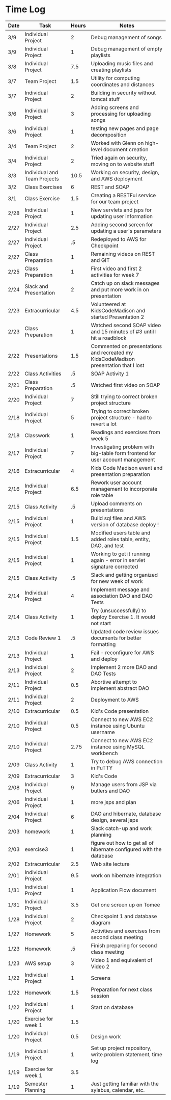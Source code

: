 # Time Log

| Date | Task | Hours  | Notes|
|------|------|--------|------|
| 3/9  | Individual Project | 2 | Debug management of songs |
| 3/9  | Individual Project | 1 | Debug management of empty playlists |
| 3/8  | Individual Project | 7.5  | Uploading music files and creating playlists |
| 3/7  | Team Project       | 1.5 | Utility for computing coordinates and distances |
| 3/7  | Individual Project | 2 | Building in security without tomcat stuff |
| 3/6  | Individual Project | 3 | Adding screens and processing for uploading songs |
| 3/6  | Individual Project | 1 | testing new pages and page decomposition |
| 3/4  | Team Project | 2 | Worked with Glenn on high-level document creation |
| 3/4  | Individual Project | 2 | Tried again on security, moving on to website stuff |
| 3/3  | Individual and Team Projects | 10.5 | Working on security, design, and AWS deployment |
| 3/2  | Class Exercises | 6 | REST and SOAP |
| 3/1  | Class Exercise | 1.5 | Creating a RESTFul service for our team project |
| 2/28 | Individual Project | 1 | New servlets and jsps for updating user information |
| 2/27 | Individual Project | 2.5 | Adding second screen for updating a user's parameters |
| 2/27 | Individual Project | .5 | Redeployed to AWS for Checkpoint |
| 2/27 | Class Preparation | 1 | Remaining videos on REST and GIT |
| 2/25 | Class Preparation | 1 | First video and first 2 activities for week 7 |
| 2/24 | Slack and Presentation | 2 | Catch up on slack messages and put more work in on presentation |
| 2/23 | Extracurricular | 4.5 | Volunteered at KidsCodeMadison and started Presentation 2 |
| 2/23 | Class Preparation | 1 | Watched second SOAP video and 15 minutes of #3 until I hit a roadblock |
| 2/22 | Presentations | 1.5 | Commented on presentations and recreated my KidsCodeMadison presentation that I lost |
| 2/22 | Class Activities | .5 | SOAP Activity 1 |
| 2/21 | Class Preparation | .5 | Watched first video on SOAP |
| 2/20 | Individual Project | 7 | Still trying to correct broken project structure |
| 2/18 | Individual Project | 5 | Trying to correct broken project structure - had to revert a lot |
| 2/18 | Classwork | 1 | Readings and exercises from week 5 |
| 2/17 | Individual Project | 7 | Investigating problem with big-table form frontend for user account management |
| 2/16 | Extracurricular | 4 | Kids Code Madison event and presentation preparation |
| 2/16 | Individual Project | 6.5 | Rework user account management to incorporate role table |
| 2/15 | Class Activity | .5 | Upload comments on presentations |
| 2/15 | Individual Project | 1 | Build sql files and AWS version of database deploy !|
| 2/15 | Individual Project | 1.5 | Modified users table and added roles table, entity, DAO, and test |
| 2/15 | Individual Project | 1 | Working to get it running again - error in servlet signature corrected |
| 2/15 | Class Activity | .5 | Slack and getting organized for new week of work || 1/19| Semester Planning| 1 | Just getting familiar with the sylabus, calendar, etc. |
| 2/14 | Individual Project | 4 | Implement message and association DAO and DAO Tests |
| 2/14 | Class Activity | 1 | Try (unsuccessfully) to deploy Exercise 1. It would not start |
| 2/13 | Code Review 1 | .5 | Updated code review issues documents for better formatting |
| 2/13 | Individual Project | 1 |  Fail - reconfigure for AWS and deploy |
| 2/13 | Individual Project | 2 | Implement 2 more DAO and DAO Tests |
| 2/11 | Individual Project | 0.5 | Abortive attempt to implement abstract DAO |
| 2/11 | Individual Project | 2 | Deployment to AWS |
| 2/10 | Extracurricular | 0.5 | Kid's Code presentation |
| 2/10 | Individual Project | 0.5 | Connect to new AWS EC2 instance using Ubuntu username |
| 2/10 | Individual Project | 2.75 | Connect to new AWS EC2 instance using MySQL workbench |
| 2/09 | Class Activity | 1 | Try to debug AWS connection in PuTTY |
| 2/09 | Extracurricular | 3 | Kid's Code |
| 2/08 | Individual Project | 9 | Manage users from JSP via butlers and DAO |
| 2/06 | Individual Project | 1 | more jsps and plan |
| 2/04 | Individual Project | 6 | DAO and hibernate, database design, several jsps |
| 2/03 | homework | 1| Slack catch-up and work planning |
| 2/03 | exercise3 | 1 | figure out how to get all of hibernate configured with the database |
| 2/02 | Extracurricular | 2.5 | Web site lecture |
| 2/01 | Individual Project | 9.5 | work on hibernate integration |
| 1/31 | Individual Project | 1 | Application Flow document |
| 1/31 | Individual Project | 3.5 | Get one screen up on Tomee |
| 1/28 | Individual Project | 2 | Checkpoint 1 and database diagram |
| 1/27 | Homework | 5 | Activities and exercises from second class meeting |
| 1/23 | Homework | .5 | Finish preparing for second class meeting |
| 1/23 | AWS setup | 3 | Video 1 and equivalent of Video 2 |
| 1/22 | Individual Project | 1 | Screens |
| 1/22 | Homework | 1.5 | Preparation for next class session |
| 1/22 | Individual Project | 1 | Start on database |
| 1/20 | Exercise for week 1 | 1.5 | |
| 1/20 | Individual Project | 0.5 | Design work |
| 1/19| Individual Project | 1 | Set up project repository, write problem statement, time log |
| 1/19 | Exercise for week 1 | 3.5  |   | 
| 1/19| Semester Planning| 1 | Just getting familiar with the sylabus, calendar, etc. |
